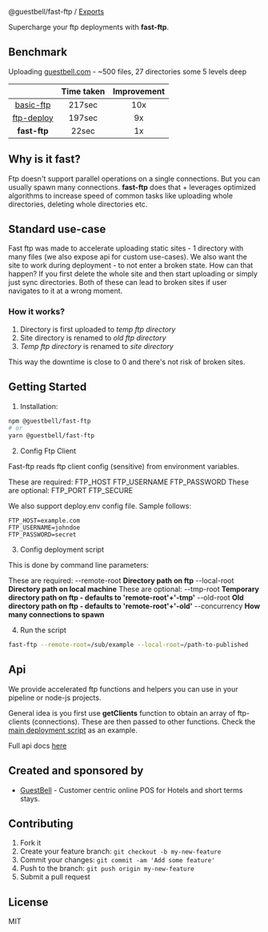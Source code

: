 @guestbell/fast-ftp / [Exports](modules.md)

Supercharge your ftp deployments with **fast-ftp**.

## Benchmark

Uploading [guestbell.com](https://guestbell.com) - ~500 files, 27 directories some 5 levels deep

|                                                        | Time taken | Improvement |
| :----------------------------------------------------: | :--------: | :---------: |
|  [basic-ftp](https://www.npmjs.com/package/basic-ftp)  |   217sec   |     10x     |
| [ftp-deploy](https://www.npmjs.com/package/ftp-deploy) |   197sec   |     9x      |
|                      **fast-ftp**                      |   22sec    |     1x      |

## Why is it fast?

Ftp doesn't support parallel operations on a single connections. But you can usually spawn many connections. **fast-ftp** does that + leverages optimized algorithms to increase speed of common tasks like uploading whole directories, deleting whole directories etc.

## Standard use-case

Fast ftp was made to accelerate uploading static sites - 1 directory with many files (we also expose api for custom use-cases). We also want the site to work during deployment - to not enter a broken state. How can that happen? If you first delete the whole site and then start uploading or simply just sync directories. Both of these can lead to broken sites if user navigates to it at a wrong moment.

### How it works?

1. Directory is first uploaded to _temp ftp directory_
2. Site directory is renamed to _old ftp directory_
3. _Temp ftp directory_ is renamed to _site directory_

This way the downtime is close to 0 and there's not risk of broken sites.

## Getting Started

1. Installation:

```bash
npm @guestbell/fast-ftp
# or
yarn @guestbell/fast-ftp
```

2. Config Ftp Client

Fast-ftp reads ftp client config (sensitive) from environment variables.

These are required:
FTP_HOST
FTP_USERNAME
FTP_PASSWORD
These are optional:
FTP_PORT
FTP_SECURE

We also support deploy.env config file. Sample follows:

```
FTP_HOST=example.com
FTP_USERNAME=johndoe
FTP_PASSWORD=secret
```

3. Config deployment script

This is done by command line parameters:

These are required:
--remote-root **Directory path on ftp**
--local-root **Directory path on local machine**
These are optional:
--tmp-root **Temporary directory path on ftp - defaults to 'remote-root'+'-tmp'**
--old-root **Old directory path on ftp - defaults to 'remote-root'+'-old'**
--concurrency **How many connections to spawn**

4. Run the script

```bash
fast-ftp --remote-root=/sub/example --local-root=/path-to-published
```

## Api

We provide accelerated ftp functions and helpers you can use in your pipeline or node-js projects.

General idea is you first use **getClients** function to obtain an array of ftp-clients (connections). These are then passed to other functions. Check the [main deployment script](https://github.com/guestbell/fast-ftp/blob/main/src/core/deploy.ts) as an example.

Full api docs [here](https://github.com/guestbell/fast-ftp/blob/main/api-docs/modules.md)

## Created and sponsored by

- [GuestBell](https://guestbell.com/) - Customer centric online POS for Hotels and short terms stays.

## Contributing

1. Fork it
2. Create your feature branch: `git checkout -b my-new-feature`
3. Commit your changes: `git commit -am 'Add some feature'`
4. Push to the branch: `git push origin my-new-feature`
5. Submit a pull request

## License

MIT
